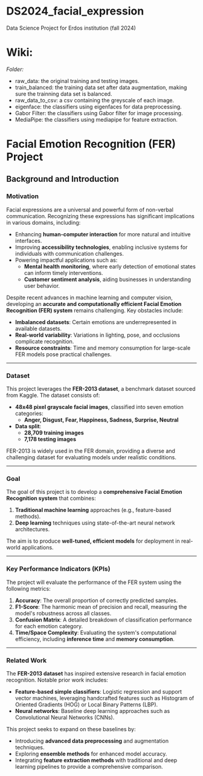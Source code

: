# DS2024_facial_expression
Data Science Project for Erdos institution (fall 2024)

# Wiki:
*Folder:*
- raw_data: the original training and testing images.
- train_balanced: the training data set after data augmentation, making sure the trainning data set is balanced.
- raw_data_to_csv: a csv containing the greyscale of each image.
- eigenface: the classifiers using eigenfaces for data preprocessing.
- Gabor Filter: the classifiers using Gabor filter for image processing.
- MediaPipe: the classifiers using mediapipe for feature extraction.

# Facial Emotion Recognition (FER) Project

## Background and Introduction

### Motivation
Facial expressions are a universal and powerful form of non-verbal communication. Recognizing these expressions has significant implications in various domains, including:
- Enhancing **human-computer interaction** for more natural and intuitive interfaces.
- Improving **accessibility technologies**, enabling inclusive systems for individuals with communication challenges.
- Powering impactful applications such as:
  - **Mental health monitoring**, where early detection of emotional states can inform timely interventions.
  - **Customer sentiment analysis**, aiding businesses in understanding user behavior.

Despite recent advances in machine learning and computer vision, developing an **accurate and computationally efficient Facial Emotion Recognition (FER) system** remains challenging. Key obstacles include:
- **Imbalanced datasets**: Certain emotions are underrepresented in available datasets.
- **Real-world variability**: Variations in lighting, pose, and occlusions complicate recognition.
- **Resource constraints**: Time and memory consumption for large-scale FER models pose practical challenges.

---

### Dataset
This project leverages the **FER-2013 dataset**, a benchmark dataset sourced from Kaggle. The dataset consists of:
- **48x48 pixel grayscale facial images**, classified into seven emotion categories:
  - **Anger, Disgust, Fear, Happiness, Sadness, Surprise, Neutral**
- **Data split**:
  - **28,709 training images**
  - **7,178 testing images**

FER-2013 is widely used in the FER domain, providing a diverse and challenging dataset for evaluating models under realistic conditions.

---

### Goal
The goal of this project is to develop a **comprehensive Facial Emotion Recognition system** that combines:
1. **Traditional machine learning** approaches (e.g., feature-based methods).
2. **Deep learning** techniques using state-of-the-art neural network architectures.

The aim is to produce **well-tuned, efficient models** for deployment in real-world applications.

---

### Key Performance Indicators (KPIs)
The project will evaluate the performance of the FER system using the following metrics:
1. **Accuracy**: The overall proportion of correctly predicted samples.
2. **F1-Score**: The harmonic mean of precision and recall, measuring the model's robustness across all classes.
3. **Confusion Matrix**: A detailed breakdown of classification performance for each emotion category.
4. **Time/Space Complexity**: Evaluating the system's computational efficiency, including **inference time** and **memory consumption**.

---

### Related Work
The **FER-2013 dataset** has inspired extensive research in facial emotion recognition. Notable prior work includes:
- **Feature-based simple classifiers**: Logistic regression and support vector machines, leveraging handcrafted features such as Histogram of Oriented Gradients (HOG) or Local Binary Patterns (LBP).
- **Neural networks**: Baseline deep learning approaches such as Convolutional Neural Networks (CNNs).

This project seeks to expand on these baselines by:
- Introducing **advanced data preprocessing** and augmentation techniques.
- Exploring **ensemble methods** for enhanced model accuracy.
- Integrating **feature extraction methods** with traditional and deep learning pipelines to provide a comprehensive comparison.
